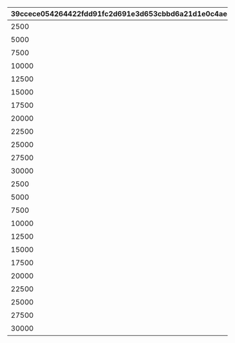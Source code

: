 |39ccece054264422fdd91fc2d691e3d653cbbd6a21d1e0c4ae546a7de8020917|34e6a77c2177de237550e5f677e8a04f9c24066d23c4f3ce3afa0bd652d107ab|b125b4aadcecb1bdbff4134aabd51ca601a7ed7c50096a99ab5095ac8bf9c74f|2565c222440b38006e29b9f67ded1c14b80116b3a55498ebb027eb911daba3ad|e1b3de9625aa4e749a852e49b8cf4236604dbad3da5a3902d69b839e4b7cc6a6|acac90ec0fca891eac8d3bb35882295446aa11bded04af509de9e9c5bffc61df|58ce36782f62e3536d58a1149c030b97d9213ecb62dc1e70b0621721359a8896|
| --- | --- | --- | --- | --- | --- | --- |
|2500|50000|5126700|94002|累計スコアを2500pt 獲得しよう|1|12|
|5000|50000|0|94002|累計スコアを5000pt 獲得しよう|1|12|
|7500|50000|0|94002|累計スコアを7500pt 獲得しよう|1|12|
|10000|1|5126701|2839|累計スコアを10000pt 獲得しよう|1|7|
|12500|80000|0|94002|累計スコアを12500pt 獲得しよう|1|12|
|15000|80000|0|94002|累計スコアを15000pt 獲得しよう|1|12|
|17500|80000|0|94002|累計スコアを17500pt 獲得しよう|1|12|
|20000|25|5126702|91002|累計スコアを20000pt 獲得しよう|1|8|
|22500|100000|0|94002|累計スコアを22500pt 獲得しよう|1|12|
|25000|100000|0|94002|累計スコアを25000pt 獲得しよう|1|12|
|27500|100|0|91002|累計スコアを27500pt 獲得しよう|1|8|
|30000|1|5126703|11001262|累計スコアを30000pt 獲得しよう|1|15|
|2500|50000|5126710|94002|累計スコアを2500pt 獲得しよう|2|12|
|5000|50000|0|94002|累計スコアを5000pt 獲得しよう|2|12|
|7500|50000|0|94002|累計スコアを7500pt 獲得しよう|2|12|
|10000|1|5126711|2840|累計スコアを10000pt 獲得しよう|2|7|
|12500|80000|0|94002|累計スコアを12500pt 獲得しよう|2|12|
|15000|80000|0|94002|累計スコアを15000pt 獲得しよう|2|12|
|17500|80000|0|94002|累計スコアを17500pt 獲得しよう|2|12|
|20000|25|5126712|91002|累計スコアを20000pt 獲得しよう|2|8|
|22500|100000|0|94002|累計スコアを22500pt 獲得しよう|2|12|
|25000|100000|0|94002|累計スコアを25000pt 獲得しよう|2|12|
|27500|100|0|91002|累計スコアを27500pt 獲得しよう|2|8|
|30000|1|5126713|11001263|累計スコアを30000pt 獲得しよう|2|15|